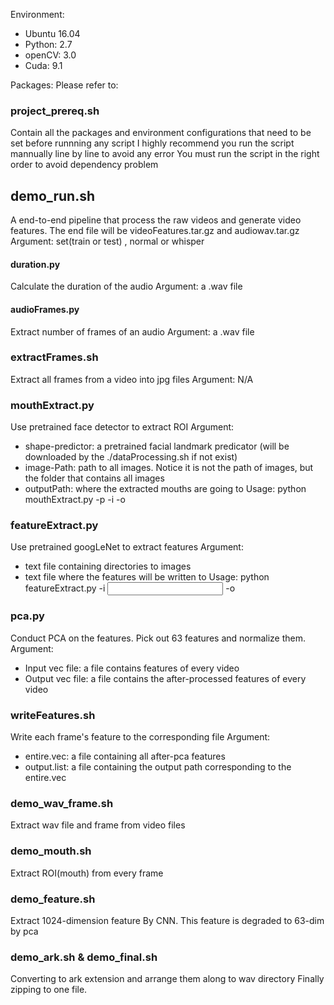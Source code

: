 Environment:
- Ubuntu 16.04
- Python: 2.7
- openCV: 3.0
- Cuda: 9.1

Packages:
Please refer to:
### project_prereq.sh
Contain all the packages and environment configurations that need to be set before runnning any script
I highly recommend you run the script mannually line by line to avoid any error
You must run the script in the right order to avoid dependency problem

## demo_run.sh
A end-to-end pipeline that process the raw videos and generate video features. The end file will be videoFeatures.tar.gz and audiowav.tar.gz
Argument: set(train or test) , normal or whisper

#### duration.py
Calculate the duration of the audio
Argument: a .wav file

#### audioFrames.py
Extract number of frames of an audio
Argument: a .wav file

### extractFrames.sh
Extract all frames from a video into jpg files
Argument: N/A

### mouthExtract.py
Use pretrained face detector to extract ROI
Argument:
- shape-predictor: a pretrained facial landmark predicator (will be downloaded by the ./dataProcessing.sh if not exist)
- image-Path: path to all images. Notice it is not the path of images, but the folder that contains all images
- outputPath: where the extracted mouths are going to 
Usage: python mouthExtract.py -p <shape-predictor> -i <imageDir> -o <outputDir>

### featureExtract.py
Use pretrained googLeNet to extract features
Argument: 
- text file containing directories to images
- text file where the features will be written to
Usage: python featureExtract.py -i <input file> -o <output file>

### pca.py
Conduct PCA on the features. Pick out 63 features and normalize them.
Argument:
- Input vec file: a file contains features of every video
- Output vec file: a file contains the after-processed features of every video

### writeFeatures.sh
Write each frame's feature to the corresponding file 
Argument:
- entire.vec: a file containing all after-pca features
- output.list: a file containing the output path corresponding to the entire.vec

### demo_wav_frame.sh
Extract wav file and frame from video files

### demo_mouth.sh
Extract ROI(mouth) from every frame

### demo_feature.sh
Extract 1024-dimension feature By CNN. This feature is degraded to 63-dim by pca

### demo_ark.sh & demo_final.sh
Converting to ark extension and arrange them along to wav directory
Finally zipping to one file.

